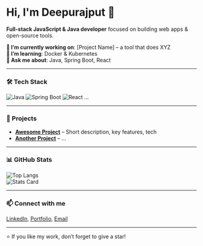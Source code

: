 # Hi, I'm Deepurajput 👋

**Full-stack JavaScript & Java developer** focused on building web apps & open-source tools.

**🔭 I’m currently working on**: [Project Name] – a tool that does XYZ  
**🌱 I’m learning**: Docker & Kubernetes  
**💬 Ask me about**: Java, Spring Boot, React  

---

### 🛠️ Tech Stack  
![Java](logo) ![Spring Boot](logo) ![React](logo) …

---

### 🚀 Projects  
- **[Awesome Project](link)** – Short description, key features, tech  
- **[Another Project](link)** – …

---

### 📊 GitHub Stats  
![Top Langs](…)  
![Stats Card](…)

---

### 📫 Connect with me  
[LinkedIn](…), [Portfolio](…), [Email](mailto:…)

---

⭐ If you like my work, don’t forget to give a star!
